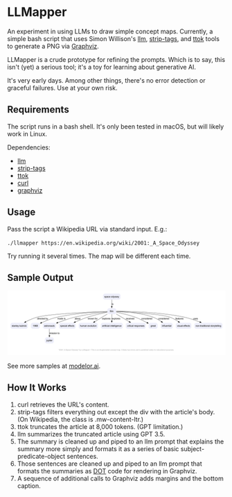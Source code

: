# LLMapper

An experiment in using LLMs to draw simple concept maps. Currently, a simple bash script that uses Simon Willison's [llm](https://github.com/simonw/llm), [strip-tags](https://github.com/simonw/strip-tags), and [ttok](https://github.com/simonw/ttok) tools to generate a PNG via [Graphviz](https://graphviz.org). 

LLMapper is a crude prototype for refining the prompts. Which is to say, this isn't (yet) a serious tool; it's a toy for learning about generative AI. 

It's very early days. Among other things, there's no error detection or graceful failures. Use at your own risk.

## Requirements

The script runs in a bash shell. It's only been tested in macOS, but will likely work in Linux.

Dependencies:

- [llm](https://github.com/simonw/llm)
- [strip-tags](https://github.com/simonw/strip-tags)
- [ttok](https://github.com/simonw/ttok)
- [curl](https://curl.se)
- [graphviz](https://graphviz.org)

## Usage

Pass the script a Wikipedia URL via standard input. E.g.:

`./llmapper https://en.wikipedia.org/wiki/2001:_A_Space_Odyssey`

Try running it several times. The map will be different each time.

## Sample Output

![A concept map of the movie 2001: A Space Odyssey](sample-map.png)

See more samples at [modelor.ai](https://modelor.ai).

## How It Works

1. curl retrieves the URL's content.
2. strip-tags filters everything out except the div with the article's body. (On Wikipedia, the class is .mw-content-ltr.)
3. ttok truncates the article at 8,000 tokens. (GPT limitation.)
4. llm summarizes the truncated article using GPT 3.5.
5. The summary is cleaned up and piped to an llm prompt that explains the summary more simply and formats it as a series of basic subject-predicate-object sentences.
6. Those sentences are cleaned up and piped to an llm prompt that formats the summaries as [DOT](https://graphviz.org/doc/info/lang.html) code for rendering in Graphviz.
7. A sequence of additional calls to Graphviz adds margins and the bottom caption.